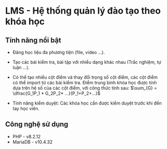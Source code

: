 # LMS - Hệ thống quản lý đào tạo theo khóa học
## Tính năng nổi bật
+ Đăng học liệu đa phương tiện (file, video ...).
+ Tạo các bài kiểm tra, bài tập với nhiều dạng khác nhau (Trắc nghiệm, tự luận ...).
+ Có thể tạo nhiều cột điểm và thay đổi trọng số cột điểm, các cột điểm có thể import từ các bài kiểm tra. Điểm trung bình khóa học được tính dựa trên hệ số của các cột điểm, với công thức tính sau:
$\sum_{G} = \dfrac{G_1P_1 * G_2P_2* ...}{P_1+P_2+...}$

+ Tính năng kiểm duyệt: Các khóa học cần được kiểm duyệt trước khi đến tay học viên.
## Công nghệ sử dụng
+ PHP - v8.2.12
+ MariaDB - v10.4.32
